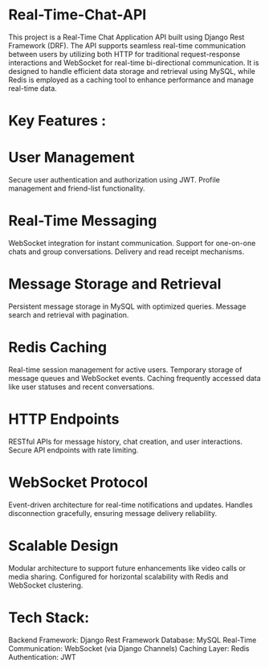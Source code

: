 # Real-Time-Chat-API
This project is a Real-Time Chat Application API built using Django Rest Framework (DRF). The API supports seamless real-time communication between users by utilizing both HTTP for traditional request-response interactions and WebSocket for real-time bi-directional communication. It is designed to handle efficient data storage and retrieval using MySQL, while Redis is employed as a caching tool to enhance performance and manage real-time data.

# Key Features :
# User Management

Secure user authentication and authorization using JWT.
Profile management and friend-list functionality.
# Real-Time Messaging

WebSocket integration for instant communication.
Support for one-on-one chats and group conversations.
Delivery and read receipt mechanisms.
# Message Storage and Retrieval

Persistent message storage in MySQL with optimized queries.
Message search and retrieval with pagination.
# Redis Caching

Real-time session management for active users.
Temporary storage of message queues and WebSocket events.
Caching frequently accessed data like user statuses and recent conversations.
# HTTP Endpoints

RESTful APIs for message history, chat creation, and user interactions.
Secure API endpoints with rate limiting.
# WebSocket Protocol

Event-driven architecture for real-time notifications and updates.
Handles disconnection gracefully, ensuring message delivery reliability.
# Scalable Design

Modular architecture to support future enhancements like video calls or media sharing.
Configured for horizontal scalability with Redis and WebSocket clustering.
# Tech Stack:

Backend Framework: Django Rest Framework
Database: MySQL
Real-Time Communication: WebSocket (via Django Channels)
Caching Layer: Redis
Authentication: JWT
